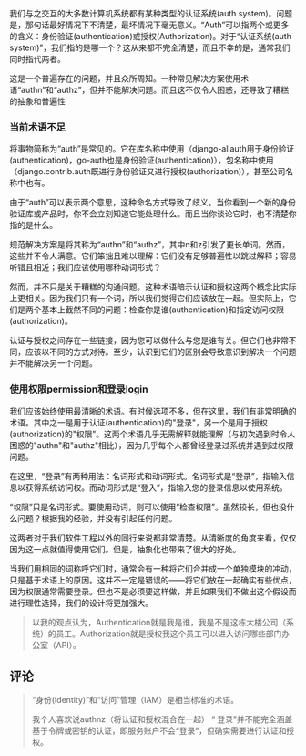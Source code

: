 
我们与之交互的大多数计算机系统都有某种类型的认证系统(auth system)。问题是，那句话最好情况下不清楚，最坏情况下毫无意义。“Auth”可以指两个或更多的含义：身份验证(authentication)或授权(Authorization)。对于“认证系统(auth system)”，我们指的是哪一个？这从来都不完全清楚，而且不幸的是，通常我们同时指代两者。

这是一个普遍存在的问题，并且众所周知。一种常见解决方案使用术语“authn”和“authz”，但并不能解决问题。而且这不仅令人困惑，还导致了糟糕的抽象和普遍性

### 当前术语不足

将事物简称为“auth”是常见的。它在库名称中使用（django-allauth用于身份验证(authentication)，go-auth也是身份验证(authentication)），包名称中使用（django.contrib.auth既进行身份验证又进行授权(authorization)），甚至公司名称中也有。

由于“auth”可以表示两个意思，这种命名方式导致了歧义。当你看到一个新的身份验证库或产品时，你不会立刻知道它能处理什么。而且当你谈论它时，也不清楚你指的是什么。

规范解决方案是将其称为“authn”和“authz”，其中n和z引发了更长单词。然而，这些并不令人满意。它们笨拙且难以理解：它们没有足够普遍性以跳过解释；容易听错且相近；我们应该使用哪种动词形式？

然而，并不只是关于糟糕的沟通问题。这种术语暗示认证和授权这两个概念比实际上更相关。因为我们只有一个词，所以我们觉得它们应该放在一起。但实际上，它们是两个基本上截然不同的问题：检查你是谁(authentication)和指定访问权限(authorization)。

认证与授权之间存在一些链接，因为您可以做什么与您是谁有关。但它们也非常不同，应该以不同的方式对待。至少，认识到它们的区别会导致意识到解决一个问题并不能解决另一个问题。

### 使用权限permission和登录login

我们应该始终使用最清晰的术语。有时候选项不多，但在这里，我们有非常明确的术语。其中之一是用于认证(authentication)的"登录"，另一个是用于授权(authorization)的"权限"。这两个术语几乎无需解释就能理解（与初次遇到时令人困惑的"authn"和"authz"相比），因为几乎每个人都曾经登录过系统并遇到过权限问题。

在这里，“登录”有两种用法：名词形式和动词形式。名词形式是“登录”，指输入信息以获得系统访问权。而动词形式是“登入”，指输入您的登录信息以使用系统。

“权限”只是名词形式。要使用动词，则可以使用“检查权限”。虽然较长，但也没什么问题？根据我的经验，并没有引起任何问题。

这两者对于我们软件工程以外的同行来说都非常清楚。从清晰度的角度来看，仅仅因为这一点就值得使用它们。但是，抽象化也带来了很大的好处。

当我们用相同的词称呼它们时，通常会有一种将它们合并成一个单独模块的冲动，只是基于术语上的原因。这并不一定是错误的——将它们放在一起确实有些优点，因为权限通常需要登录。但也不是必须要这样做，并且如果我们不做出这个假设而进行理性选择，我们的设计将更加强大。

> 以我的观点认为，Authentication就是我是谁，我是不是这栋大楼公司（系统）的员工。Authorization就是授权我这个员工可以进入访问哪些部门办公室（API）。

## 评论

>“身份(Identity)”和“访问”管理（IAM）是相当标准的术语。
>
>我个人喜欢说authnz（将认证和授权混合在一起）
“
登录”并不能完全涵盖基于令牌或密钥的认证，即服务账户不会“登录”，但确实需要进行认证和授权。

